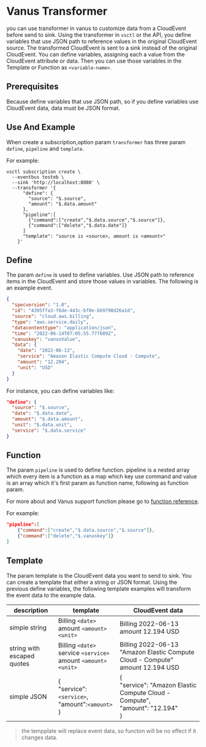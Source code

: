 # Vanus Transformer

you can use transformer in vanus to customize data from a CloudEvent before send to sink. Using the transformer in `vsctl` or the API, you define variables that use JSON path to reference values in the original CloudEvent source. The transformed CloudEvent is sent to a sink instead of the original CloudEvent. You can define variables, assigning each a value from the CloudEvent attribute or data. Then you can use those variables in the Template or Function as `<variable-name>`.

## Prerequisites

Because define variables that use JSON path, so if you define variables use CloudEvent data, data must be JSON format.

## Use And Example

When create a subscription,option param `transformer` has three param `define`, `pipeline` and `template`.

For example:

```shell
vsctl subscription create \
  --eventbus testeb \
  --sink 'http://localhost:8080' \
  --transformer '{
      "define": {
        "source": "$.source",
        "amount": "$.data.amount"
      },
      "pipeline":[
        {"command":["create","$.data.source","$.source"]},
        {"command":["delete","$.data.date"]}
      ]
      "template": "source is <source>, amount is <amount>"
    }'
```

## Define

The param `define` is used to define variables. Use JSON path to reference items in the CloudEvent and store those values in variables.
The following is an example event.

```json
{
  "specversion": "1.0",
  "id": "4395ffa3-f6de-443c-bf0e-bb9798d26a1d",
  "source": "cloud.aws.billing",
  "type": "aws.service.daily",
  "datacontenttype": "application/json",
  "time": "2022-06-14T07:05:55.777689Z",
  "vanuskey": "vanusValue",
  "data": {
    "date": "2022-06-13",
    "service": "Amazon Elastic Compute Cloud - Compute",
    "amount": "12.294",
    "unit": "USD"
  }
}
```

For instance, you can define variables like:

```json
"define": {
  "source": "$.source",
  "date": "$.data.date",
  "amount": "$.data.amount",
  "unit": "$.data.unit",
  "service": "$.data.service"
}
```

## Function

The param `pipeline` is used to define function. pipeline is a nested array which every item is a function as a map which key use command and value is an array which it's first param as function name, following as function param.

For more about and Vanus support function please go to [function reference](function-reference.md).

For example:

```json
"pipeline":[
    {"command":["create","$.data.source","$.source"]},
    {"command":["delete","$.vanuskey"]}
]
```

## Template

The param template is the CloudEvent data you want to send to sink.
You can create a template that either a string or JSON format.
Using the previous define variables, the following template examples will transform the event data to the example data.

| description                | template                                                     | CloudEvent data                                                                           |
|----------------------------|--------------------------------------------------------------|-------------------------------------------------------------------------------------------|
| simple string              | Billing `<date>` amount `<amount>` `<unit>`                  | Billing 2022-06-13 amount 12.194 USD                                                    |
| string with escaped quotes | Billing `<date>` service `<service>` amount `<amount>` `<unit>` | Billing 2022-06-13 "Amazon Elastic Compute Cloud - Compute" amount 12.194 USD           |
| simple JSON                | {<br/>  "service": `<service>`,<br/>  "amount":`<amount>`<br/>} | {<br/>  "service": "Amazon Elastic Compute Cloud - Compute",<br/>  "amount": "12.194"<br/>} |

> the tempplate will replace event data, so functon will be no effect if it changes data.
